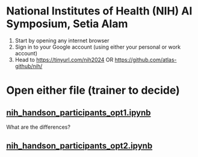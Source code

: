 # National Institutes of Health (NIH) AI Symposium, Setia Alam

1. Start by opening any internet browser
2. Sign in to your Google account (using either your personal or work account)
3. Head to https://tinyurl.com/nih2024 OR https://github.com/atlas-github/nih/

# Open either file (trainer to decide)

## [nih_handson_participants_opt1.ipynb](https://github.com/atlas-github/nih/blob/main/nih_handson_participants_opt1.ipynb)

What are the differences?

## [nih_handson_participants_opt2.ipynb](https://github.com/atlas-github/nih/blob/main/nih_handson_participants_opt2.ipynb)
